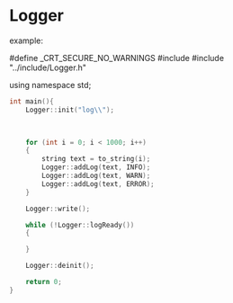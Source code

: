 # Logger

example:

#define _CRT_SECURE_NO_WARNINGS
#include <iostream>
#include "../include/Logger.h"

using namespace std;

```cpp
int main(){
	Logger::init("log\\");

	

	for (int i = 0; i < 1000; i++)
	{
		string text = to_string(i);
		Logger::addLog(text, INFO);
		Logger::addLog(text, WARN);
		Logger::addLog(text, ERROR);
	}

	Logger::write();

	while (!Logger::logReady())
	{

	}

	Logger::deinit();

	return 0;
}
```
